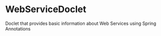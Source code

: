 WebServiceDoclet
================

Doclet that provides basic information about Web Services using Spring Annotations
